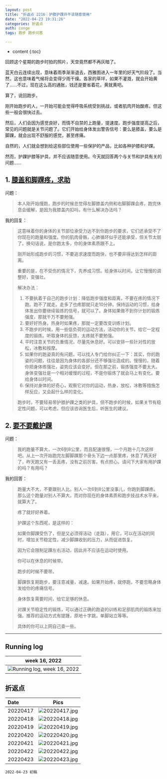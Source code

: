 ```yaml
---
layout: post
title: "折返点 2216｜护膝护踝并不该随意使用"
date: "2022-04-23 19:31:26"
categories: 折返点
auth: conge
tags: 跑步 跑步问答

---
```

* content
{:toc}

回顾这个星期的跑步时拍的照片，天空竟然都不再灰暗了。

蓝天白云连续出现，意味着雨季渐渐退去，西雅图进入一年里的好天气阶段了。当然，这也意味着气候将会变得少雨干燥。各家的草坪，如果不灌溉，就会开始黄了……不过，现在这么高的通胀，钱还是要省着花，黄就黄吧。

算了，说回跑步。

刚开始跑步的人，一开始可能会觉得呼吸系统受到挑战，或者肌肉开始酸疼。但这些一般会很快过去。

然后，人们会因为感觉良好，而情不自禁的上跑量，提速度。跑步强度提高之后，常见的问题就是关节问题了。它们开始给身体发出警告信号：要么是膝盖，要么是脚踝，就会出现不舒服的感觉，甚至疼痛。

自然的，人们就会想到给这些部位使用一些保护的产品，比如各种护膝和护踝。

然而，护踝护膝等护具，并不应该随意使用。今天就回答两个与关节和护具有关的问题……




## 1. [膝盖和脚踝疼，求助]( https://douc.cc/3C1I7R)

问题：

> 本人刚开始慢跑，跑步的时候总觉得左脚膝盖内侧和右脚脚踝会疼，跑完休息会缓解，是因为我膝盖内扣吗，有什么解决办法吗？

我的回复：

> 这意味着你的身体的关节部位承受力达不到你跑步的要求，它们还承受不了你现在的跑量和强度。你的肌肉骨骼，心肺循环似乎还能承受，但关节太弱了。换句话说，是你跑太多，你的身体素质跟不上。
>
> 刚开始形成跑步的习惯，不要追求速度而跑快，也不要非得达到怎样的距离。
>
> 重要的是，在不受伤的情况下，先养成习惯。给身体以时间，让它慢慢的调整好，变强壮。
>
> 解决办法：
>
> 1. 不要执着于自己的跑步计划：降低跑步强度和距离，不要在疼的情况下跑。跑不了就走。走多了也疼那就只走10分钟。保持运动的习惯，给身体发出你要继续锻炼的信号，就可以了。身体如果做不到你计划的锻炼强度，那就千万不要勉强。
> 2. 要好好热身。热身时如果疼，那就一定要改变训练计划。
> 3. 不跑步的时候，用一些低负荷的运动方法，活动你的关节，给它一定程度的锻炼。听取身体的反馈，太疼就不要勉强。
> 4. 平时注意关节的负重情况，尽量先休息好。可以安排一些针对性的放松，冰敷和按摩。
> 5. 如果你的跑姿真的有问题，可以找人专门给你纠正一下：其实，你的跑姿的问题，往往是因为身体的各部分还不够强壮造成的。慢慢的，随着你把身体练强壮，姿势应该会变好。但在那之前，锻炼强度不要太大。身体变强壮是一个相对缓慢的过程，不是你锻炼了就会马上有变化。要给身体以时间。
> 6. 保持对身体的好奇心，观察它对你的运动，热身，放松，冰敷等措施怎样反应，又会起什么样的变化。
>
> 跑步时，不要轻易带护膝护踝之类的护具，但不跑步的时候，如果关节有稳定性问题，可以考虑，但应该咨询医生后，听医生的建议。

## 2. [要不要戴护踝]( https://douc.cc/0H6LtI)

问题：

> 我的跑量不算大，一次6到8公里，而且配速很慢，一个月跑十几次这样吧。从上一次开始跑完左脚脚踝那个骨头下边一点那里疼，休息了两天好了，昨天跑又有一丢丢疼，没有之前厉害。有点担心。请问下大家有用护踝的吗？有用吗？


我的回答：

> 跑量大不大，不要跟别人比。别人一次6到8公里没事儿，你跑到脚踝疼。那么这个跑量对别人不算大，而对你现在的身体素质和跑步技战术水平来，就算大了。
>
> 疼了就好好养着。
>
> 护踝这个东西呢，是这样的：
>
> 如果你脚踝受伤了，但是又必须得活动（走路），用它，可以在活动的同时，增加关节稳定性，减少脚踝收到的压力，从而促进恢复。
>
> 因为它会限制足踝左右活动，因此并不应该在运动时使用。
>
> 你可以在休息的时候带。
>
> 跑步的时候不要带。
>
> 脚踝恢复期跑步，要注意减量，减速。如果开始疼，就停跑，不要忽略身体发给你的疼痛信号。
>
> 身体恢复需要时间，给它足够的休息。
> 
> 对踝关节稳定性的锻炼，可以通过正确的跑姿的训练和足部肌肉的锻炼来加强。推荐的运动方式有提踵，原地十字跳，单脚站立等等。
>
> 具体的你可以上网自己查一些。

----

## Running log

|week 16, 2022|
|:----:|
|![Running log, week 16, 2022](/assets/images/折返点/2022_wk16.png)|

## 折返点

|Date|Pics|
|:----|:----:|
|20220417|![20220417.jpg](/assets/images/折返点/20220417.jpg)  |
|20220418|![20220418.jpg](/assets/images/折返点/20220418.jpg)  |
|20220419|![20220419.jpg](/assets/images/折返点/20220419.jpg)  |
|20220420|![20220420.jpg](/assets/images/折返点/20220420.jpg)  |
|20220421|![20220421.jpg](/assets/images/折返点/20220421.jpg)  |
|20220422|![20220422.jpg](/assets/images/折返点/20220422.jpg)  |
|20220423|![20220423.jpg](/assets/images/折返点/20220423.jpg)  |


```
2022-04-23 初稿
```
